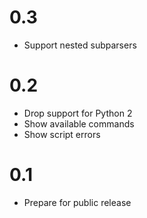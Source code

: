 # 0.3
- Support nested subparsers

# 0.2
- Drop support for Python 2
- Show available commands
- Show script errors

# 0.1
- Prepare for public release
